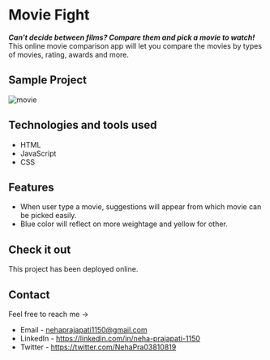 # Movie Fight
***Can't decide between films? Compare them and pick a movie to watch!***\
This online movie comparison app will let you compare the movies by types of movies, rating, awards and more.

## Sample Project

![movie](https://user-images.githubusercontent.com/87421798/152989807-327c3181-55b7-47e0-a286-0fcc317dc662.png)


## Technologies and tools used
- HTML
- JavaScript
- CSS


## Features
- When user type a movie, suggestions will appear from which movie can be picked easily.
- Blue color will reflect on more weightage and yellow for other.


## Check it out
This project has been deployed online.

## Contact
Feel free to reach me ->
- Email - <nehaprajapati1150@gmail.com> 
- LinkedIn - https://linkedin.com/in/neha-prajapati-1150
- Twitter - https://twitter.com/NehaPra03810819
